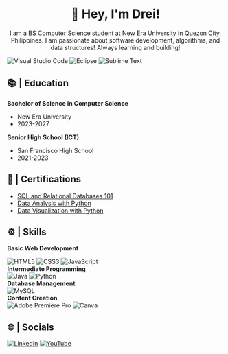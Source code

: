 <h1 align="center">👋 Hey, I'm Drei!</h1>
<p align="center">I am a BS Computer Science student at New Era University in Quezon City, Philippines. I am passionate about software development, algorithms, and data structures! Always learning and building!</p> 

![Visual Studio Code](https://img.shields.io/badge/Visual%20Studio%20Code-0078d7.svg?style=for-the-badge&logo=visual-studio-code&logoColor=white)
![Eclipse](https://img.shields.io/badge/Eclipse-FE7A16.svg?style=for-the-badge&logo=Eclipse&logoColor=white)
![Sublime Text](https://img.shields.io/badge/sublime_text-%23575757.svg?style=for-the-badge&logo=sublime-text&logoColor=important)
<h2>📚 | Education</h2>
<b>Bachelor of Science in Computer Science</b>
    <ul>
      <li>New Era University</li>
      <li>2023-2027</li>
    </ul>
<b>Senior High School (ICT)</b>
    <ul>
      <li>San Francisco High School</li>
      <li>2021-2023</li>
    </ul>
<h2>📃 | Certifications</h2>
<ul>
    <li><a href="https://courses.cognitiveclass.ai/certificates/c10265074e9c459eb4f9fa4a65879192" target="_blank">SQL and Relational Databases 101</a></li>
    <li><a href="https://courses.cognitiveclass.ai/certificates/ce9c0ca310074362b8db0f48868c462f" target="_blank">Data Analysis with Python</a></li>
    <li><a href="https://courses.cognitiveclass.ai/certificates/4bf3b842c7fb46968e551b26471c937a" target="_blank">Data Visualization with Python</a></li>
</ul>
<h2>⚙ | Skills</h2>
<b>Basic Web Development</b>

![HTML5](https://img.shields.io/badge/html5-%23E34F26.svg?style=for-the-badge&logo=html5&logoColor=white)
![CSS3](https://img.shields.io/badge/css3-%231572B6.svg?style=for-the-badge&logo=css3&logoColor=white)
![JavaScript](https://img.shields.io/badge/javascript-%23323330.svg?style=for-the-badge&logo=javascript&logoColor=%23F7DF1E)<br>
<b>Intermediate Programming</b><br>
![Java](https://img.shields.io/badge/java-%23ED8B00.svg?style=for-the-badge&logo=openjdk&logoColor=white)
![Python](https://img.shields.io/badge/python-3670A0?style=for-the-badge&logo=python&logoColor=ffdd54)<br>
<b>Database Management</b><br>
![MySQL](https://img.shields.io/badge/mysql-4479A1.svg?style=for-the-badge&logo=mysql&logoColor=white)<br>
<b>Content Creation</b><br>
![Adobe Premiere Pro](https://img.shields.io/badge/Adobe%20Premiere%20Pro-9999FF.svg?style=for-the-badge&logo=Adobe%20Premiere%20Pro&logoColor=white)
![Canva](https://img.shields.io/badge/Canva-%2300C4CC.svg?style=for-the-badge&logo=Canva&logoColor=white)

<h2>🌐 | Socials</h2>

<a href="https://www.linkedin.com/in/djemandreifreyes/" target="_blank">![LinkedIn](https://img.shields.io/badge/linkedin-%230077B5.svg?style=for-the-badge&logo=linkedin&logoColor=white)</a>
<a href="https://www.youtube.com/@dreireyez" target="_blank">![YouTube](https://img.shields.io/badge/YouTube-%23FF0000.svg?style=for-the-badge&logo=YouTube&logoColor=white)</a>
